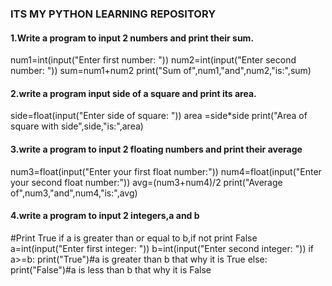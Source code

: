 ### ITS MY PYTHON LEARNING REPOSITORY

#### 1.Write a program to input 2 numbers and print their sum.

num1=int(input("Enter first number: "))
num2=int(input("Enter second number: "))
sum=num1+num2
print("Sum of",num1,"and",num2,"is:",sum)

#### 2.write a program input side of a square and print its area.

side=float(input("Enter side of square: "))
area =side\*side
print("Area of square with side",side,"is:",area)

#### 3.write a program to input 2 floating numbers and print their average

num3=float(input("Enter your first float number:"))
num4=float(input("Enter your second float number:"))
avg=(num3+num4)/2
print("Average of",num3,"and",num4,"is:",avg)

#### 4.write a program to input 2 integers,a and b

#Print True if a is greater than or equal to b,if not print False
a=int(input("Enter first integer: "))
b=int(input("Enter second integer: "))
if a>=b:
print("True")#a is greater than b that why it is True
else:
print("False")#a is less than b that why it is False
